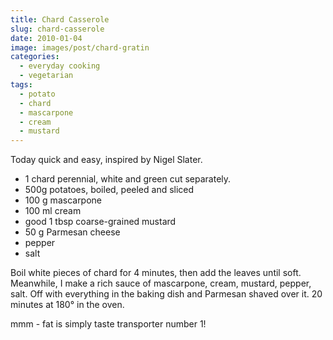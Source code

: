 ```yaml
---
title: Chard Casserole
slug: chard-casserole
date: 2010-01-04
image: images/post/chard-gratin
categories: 
  - everyday cooking
  - vegetarian
tags: 
  - potato
  - chard
  - mascarpone
  - cream
  - mustard
---
```


Today quick and easy, inspired by Nigel Slater.

* 1 chard perennial, white and green cut separately. 
* 500g potatoes, boiled, peeled and sliced 
* 100 g mascarpone 
* 100 ml cream 
* good 1 tbsp coarse-grained mustard 
* 50 g Parmesan cheese 
* pepper 
* salt

Boil white pieces of chard for 4 minutes, then add the leaves until soft. Meanwhile, I make a rich sauce of mascarpone, cream, mustard, pepper, salt. Off with everything in the baking dish and Parmesan shaved over it. 20 minutes at 180° in the oven.

mmm - fat is simply taste transporter number 1!
